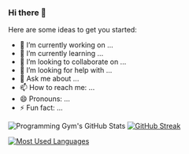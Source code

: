 ### Hi there 👋

<!--
**utkarshtiwari1/utkarshtiwari1** is a ✨ _special_ ✨ repository because its `README.md` (this file) appears on your GitHub profile.
-->

Here are some ideas to get you started:

- 🔭 I’m currently working on ...
- 🌱 I’m currently learning ...
- 👯 I’m looking to collaborate on ...
- 🤔 I’m looking for help with ...
- 💬 Ask me about ...
- 📫 How to reach me: ...
- 😄 Pronouns: ...
- ⚡ Fun fact: ...


![Programming Gym's GitHub Stats](https://github-readme-stats.vercel.app/api?username=utkarshtiwari1&count_private=true&show_icons=true&theme=algolia&border_radius=20&hide_border=true) [![GitHub Streak](https://streak-stats.demolab.com?user=utkarshtiwari1&theme=algolia&hide_border=true&border_radius=20)](https://git.io/streak-stats)
  
 [![Most Used Languages](https://github-readme-stats.vercel.app/api/top-langs/?username=utkarshtiwari1&layout=compact&show_icons=true&theme=algolia&border_radius=20&hide_border=true)](https://github.com/utkarshtiwari1/github-readme-stats)
